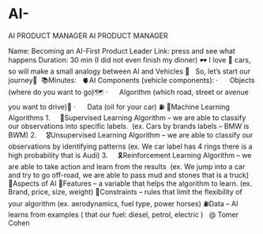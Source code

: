 # AI-
AI PRODUCT MANAGER
AI PRODUCT MANAGER

Name: Becoming an AI-First Product Leader Link: press and see what happens Duration: 30 min (I did not even finish my dinner) 🕶️
I love 🚗 cars, so will make a small analogy between AI and Vehicles 🚙 
 
So, let’s start our journey👊
 📚Minutes: 
 
🫀AI Components (vehicle components): 
·      Objects (where do you want to go)🗺️
·      Algorithm (which road, street or avenue you want to drive)🚏
·      Data (oil for your car) ⛽️
👾Machine Learning Algorithms
1.     🏅Supervised Learning Algorithm – we are able to classify our observations into specific labels.  (ex. Cars by brands labels – BMW is BWM) 
2.     🎖️Unsupervised Learning Algorithm – we are able to classify our observations by identifying patterns (ex. We car label has 4 rings there is a high probability that is Audi) 
3.     🎗️Reinforcement Learning Algorithm – we are able to take action and learn from the results  
(ex. We jump into a car and try to go off-road, we are able to pass mud and stones that is a truck)
 
🚀Aspects of AI 
🚦Features – a variable that helps the algorithm to learn. (ex. Brand, price, size, weight)
🧮Constraints – rules that limit the flexibility of your algorithm (ex. aerodynamics, fuel type, power horses) 
⛽️Data – AI learns from examples ( that our fuel: diesel, petrol, electric )
 
@ Tomer Cohen

